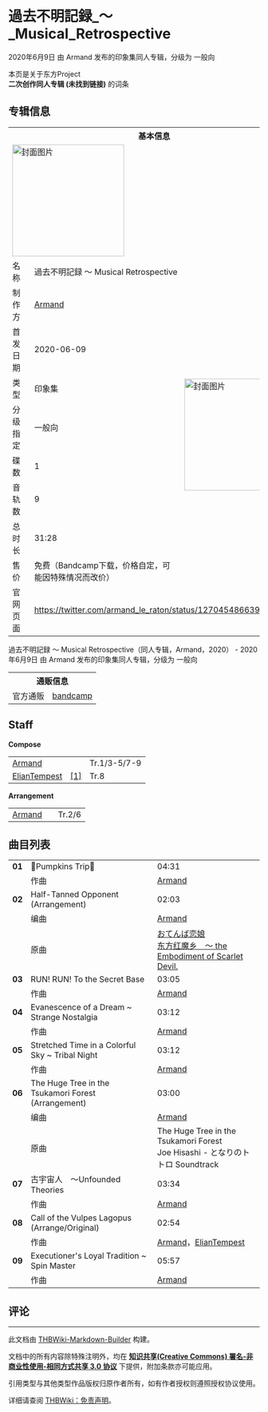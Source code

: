 # 過去不明記録_～_Musical_Retrospective

<!-- source html: G:\repos\THBWiki-Markdown-Builder\THBWikiMarkdown\Temp\main\3\31\ns0%3A%E9%81%8E%E5%8E%BB%E4%B8%8D%E6%98%8E%E8%A8%98%E9%8C%B2_%EF%BD%9E_Musical_Retrospective.html -->

2020年6月9日 由 Armand  发布的印象集同人专辑，分级为 一般向

本页是关于东方Project  
 **二次创作同人专辑 (未找到链接)** 的词条
## 专辑信息

<table><tbody><tr><th colspan="3">基本信息</th></tr><tr><td class="cover-artwork-mobile" colspan="2"><a href="./文件-過去不明記録_～_Musical_Retrospective封面.jpg.md" class="image" title="封面图片"><img alt="封面图片" src="https://upload.thwiki.cc/thumb/6/6e/%E9%81%8E%E5%8E%BB%E4%B8%8D%E6%98%8E%E8%A8%98%E9%8C%B2_%EF%BD%9E_Musical_Retrospective%E5%B0%81%E9%9D%A2.jpg/224px-%E9%81%8E%E5%8E%BB%E4%B8%8D%E6%98%8E%E8%A8%98%E9%8C%B2_%EF%BD%9E_Musical_Retrospective%E5%B0%81%E9%9D%A2.jpg" decoding="async" loading="lazy" width="224" height="224" srcset="https://upload.thwiki.cc/thumb/6/6e/%E9%81%8E%E5%8E%BB%E4%B8%8D%E6%98%8E%E8%A8%98%E9%8C%B2_%EF%BD%9E_Musical_Retrospective%E5%B0%81%E9%9D%A2.jpg/336px-%E9%81%8E%E5%8E%BB%E4%B8%8D%E6%98%8E%E8%A8%98%E9%8C%B2_%EF%BD%9E_Musical_Retrospective%E5%B0%81%E9%9D%A2.jpg 1.5x, https://upload.thwiki.cc/thumb/6/6e/%E9%81%8E%E5%8E%BB%E4%B8%8D%E6%98%8E%E8%A8%98%E9%8C%B2_%EF%BD%9E_Musical_Retrospective%E5%B0%81%E9%9D%A2.jpg/448px-%E9%81%8E%E5%8E%BB%E4%B8%8D%E6%98%8E%E8%A8%98%E9%8C%B2_%EF%BD%9E_Musical_Retrospective%E5%B0%81%E9%9D%A2.jpg 2x" data-file-width="1200" data-file-height="1200"></a></td>
</tr><tr><td class="label">名称</td><td colspan="2"> 過去不明記録 ～ Musical Retrospective </td></tr><tr><td class="label">制作方</td><td><a href="./Armand.md" title="Armand">Armand</a></td><td class="cover-artwork" rowspan="8" style="min-width:224px;"><a href="./文件-過去不明記録_～_Musical_Retrospective封面.jpg.md" class="image" title="封面图片"><img alt="封面图片" src="https://upload.thwiki.cc/thumb/6/6e/%E9%81%8E%E5%8E%BB%E4%B8%8D%E6%98%8E%E8%A8%98%E9%8C%B2_%EF%BD%9E_Musical_Retrospective%E5%B0%81%E9%9D%A2.jpg/224px-%E9%81%8E%E5%8E%BB%E4%B8%8D%E6%98%8E%E8%A8%98%E9%8C%B2_%EF%BD%9E_Musical_Retrospective%E5%B0%81%E9%9D%A2.jpg" decoding="async" loading="lazy" width="224" height="224" srcset="https://upload.thwiki.cc/thumb/6/6e/%E9%81%8E%E5%8E%BB%E4%B8%8D%E6%98%8E%E8%A8%98%E9%8C%B2_%EF%BD%9E_Musical_Retrospective%E5%B0%81%E9%9D%A2.jpg/336px-%E9%81%8E%E5%8E%BB%E4%B8%8D%E6%98%8E%E8%A8%98%E9%8C%B2_%EF%BD%9E_Musical_Retrospective%E5%B0%81%E9%9D%A2.jpg 1.5x, https://upload.thwiki.cc/thumb/6/6e/%E9%81%8E%E5%8E%BB%E4%B8%8D%E6%98%8E%E8%A8%98%E9%8C%B2_%EF%BD%9E_Musical_Retrospective%E5%B0%81%E9%9D%A2.jpg/448px-%E9%81%8E%E5%8E%BB%E4%B8%8D%E6%98%8E%E8%A8%98%E9%8C%B2_%EF%BD%9E_Musical_Retrospective%E5%B0%81%E9%9D%A2.jpg 2x" data-file-width="1200" data-file-height="1200"></a></td>
</tr><tr><td class="label">首发日期</td><td>2020-06-09</td></tr><tr><td class="label">类型</td><td>印象集</td></tr><tr><td class="label">分级指定</td><td>一般向</td></tr><tr><td class="label">碟数</td><td>1</td></tr><tr><td class="label">音轨数</td><td>9</td></tr><tr><td class="label">总时长</td><td>31:28</td></tr><tr><td class="label">售价</td><td>免费（Bandcamp下载，价格自定，可能因特殊情况而改价）</td></tr>
<tr><td class="label">官网页面</td><td colspan="2"><a rel="nofollow" class="external free" href="https://twitter.com/armand_le_raton/status/1270454866394124292">https://twitter.com/armand_le_raton/status/1270454866394124292</a></td></tr></tbody></table>

過去不明記録 ～ Musical Retrospective（同人专辑，Armand，2020） - 2020年6月9日 由 Armand  发布的印象集同人专辑，分级为 一般向

<table><tbody><tr><th colspan="3">通贩信息</th></tr><tr><td class="label">官方通贩</td><td colspan="2"><a rel="nofollow" class="external text" href="https://kedamasworld.bandcamp.com/album/musical-retrospective">bandcamp</a></td></tr></tbody></table>


## Staff
  
 **Compose**   

<table><tbody><tr><td><a href="./Armand.md" title="Armand">Armand</a></td><td></td><td>Tr.1/3-5/7-9</td></tr><tr><td><a href="/index.php?title=ElianTempest&amp;action=edit&amp;redlink=1" class="new" title="ElianTempest（页面不存在）">ElianTempest</a></td><td><a rel="nofollow" class="external autonumber" href="http://www.youtube.com/channel/UCMYnn3Mhgu7k4lVLhDBpmug">[1]</a></td><td>Tr.8</td></tr></tbody></table>

  
 **Arrangement**   

<table><tbody><tr><td><a href="./Armand.md" title="Armand">Armand</a></td><td></td><td>Tr.2/6</td></tr></tbody></table>


## 曲目列表

<table><tbody><tr><td id="1" class="infoYL"><b>01</b></td><td id="🎃Pumpkins_Trip🎃" colspan="2" class="title">🎃Pumpkins Trip🎃<span class="thcsearchlinks"><a rel="nofollow" class="external text" href="https://cd.thwiki.cc?arrange=Armand&amp;fromwiki=過去不明記録_～_Musical_Retrospective"><span title="搜索相似同人曲"></span></a></span></td><td class="time">04:31</td></tr><tr><td class="left"></td><td class="label">作曲</td><td class="text" colspan="2"><a href="./Armand.md" title="Armand">Armand</a><span class="thcsearchlinks"><a rel="nofollow" class="external text" href="https://cd.thwiki.cc?arrange=，Armand&amp;fromwiki=過去不明記録_～_Musical_Retrospective"><span></span></a></span></td></tr>
<tr><td id="2" class="infoYD"><b>02</b></td><td id="Half-Tanned_Opponent_(Arrangement)" colspan="2" class="title">Half-Tanned Opponent (Arrangement)<span class="thcsearchlinks"><a rel="nofollow" class="external text" href="https://cd.thwiki.cc?arrange=Armand&amp;ogmusic=おてんば恋娘&amp;fromwiki=過去不明記録_～_Musical_Retrospective"><span title="搜索相似同人曲"></span></a></span></td><td class="time">02:03</td></tr><tr><td class="left"></td><td class="label">编曲</td><td class="text" colspan="2"><a href="./Armand.md" title="Armand">Armand</a><span class="thcsearchlinks"><a rel="nofollow" class="external text" href="https://cd.thwiki.cc?arrange=，Armand&amp;fromwiki=過去不明記録_～_Musical_Retrospective"><span></span></a></span></td></tr><tr><td class="left"></td><td class="label">原曲</td><td class="text" colspan="2"><span class="thcsearchlinks"><a rel="nofollow" class="external text" href="https://cd.thwiki.cc?ogmusic=おてんば恋娘&amp;fromwiki=過去不明記録_～_Musical_Retrospective"><span></span></a></span><div class="ogmusic"><a href="/%E3%81%8A%E3%81%A6%E3%82%93%E3%81%B0%E6%81%8B%E5%A8%98" class="mw-redirect" title="おてんば恋娘">おてんば恋娘</a></div><div class="source"><a href="/%E4%B8%9C%E6%96%B9%E7%BA%A2%E9%AD%94%E4%B9%A1_%EF%BD%9E_the_Embodiment_of_Scarlet_Devil." class="mw-redirect" title="东方红魔乡 ～ the Embodiment of Scarlet Devil.">东方红魔乡　～ the Embodiment of Scarlet Devil.</a></div></td></tr>
<tr><td id="3" class="infoYL"><b>03</b></td><td id="RUN!_RUN!_To_the_Secret_Base" colspan="2" class="title">RUN! RUN! To the Secret Base<span class="thcsearchlinks"><a rel="nofollow" class="external text" href="https://cd.thwiki.cc?arrange=Armand&amp;fromwiki=過去不明記録_～_Musical_Retrospective"><span title="搜索相似同人曲"></span></a></span></td><td class="time">03:05</td></tr><tr><td class="left"></td><td class="label">作曲</td><td class="text" colspan="2"><a href="./Armand.md" title="Armand">Armand</a><span class="thcsearchlinks"><a rel="nofollow" class="external text" href="https://cd.thwiki.cc?arrange=，Armand&amp;fromwiki=過去不明記録_～_Musical_Retrospective"><span></span></a></span></td></tr>
<tr><td id="4" class="infoYL"><b>04</b></td><td id="Evanescence_of_a_Dream_~_Strange_Nostalgia" colspan="2" class="title">Evanescence of a Dream ~ Strange Nostalgia<span class="thcsearchlinks"><a rel="nofollow" class="external text" href="https://cd.thwiki.cc?arrange=Armand&amp;fromwiki=過去不明記録_～_Musical_Retrospective"><span title="搜索相似同人曲"></span></a></span></td><td class="time">03:12</td></tr><tr><td class="left"></td><td class="label">作曲</td><td class="text" colspan="2"><a href="./Armand.md" title="Armand">Armand</a><span class="thcsearchlinks"><a rel="nofollow" class="external text" href="https://cd.thwiki.cc?arrange=，Armand&amp;fromwiki=過去不明記録_～_Musical_Retrospective"><span></span></a></span></td></tr>
<tr><td id="5" class="infoYL"><b>05</b></td><td id="Stretched_Time_in_a_Colorful_Sky_~_Tribal_Night" colspan="2" class="title">Stretched Time in a Colorful Sky ~ Tribal Night<span class="thcsearchlinks"><a rel="nofollow" class="external text" href="https://cd.thwiki.cc?arrange=Armand&amp;fromwiki=過去不明記録_～_Musical_Retrospective"><span title="搜索相似同人曲"></span></a></span></td><td class="time">03:12</td></tr><tr><td class="left"></td><td class="label">作曲</td><td class="text" colspan="2"><a href="./Armand.md" title="Armand">Armand</a><span class="thcsearchlinks"><a rel="nofollow" class="external text" href="https://cd.thwiki.cc?arrange=，Armand&amp;fromwiki=過去不明記録_～_Musical_Retrospective"><span></span></a></span></td></tr>
<tr><td id="6" class="infoYL"><b>06</b></td><td id="The_Huge_Tree_in_the_Tsukamori_Forest_(Arrangement)" colspan="2" class="title">The Huge Tree in the Tsukamori Forest (Arrangement)<span class="thcsearchlinks"><a rel="nofollow" class="external text" href="https://cd.thwiki.cc?arrange=Armand&amp;ogmusic=The Huge Tree in the Tsukamori Forest&amp;fromwiki=過去不明記録_～_Musical_Retrospective"><span title="搜索相似同人曲"></span></a></span></td><td class="time">03:00</td></tr><tr><td class="left"></td><td class="label">编曲</td><td class="text" colspan="2"><a href="./Armand.md" title="Armand">Armand</a><span class="thcsearchlinks"><a rel="nofollow" class="external text" href="https://cd.thwiki.cc?arrange=，Armand&amp;fromwiki=過去不明記録_～_Musical_Retrospective"><span></span></a></span></td></tr><tr><td class="left"></td><td class="label">原曲</td><td class="text" colspan="2"><span class="thcsearchlinks"><a rel="nofollow" class="external text" href="https://cd.thwiki.cc?ogmusic=The Huge Tree in the Tsukamori Forest&amp;fromwiki=過去不明記録_～_Musical_Retrospective"><span></span></a></span><div class="ogmusic">The Huge Tree in the Tsukamori Forest</div><div class="source">Joe Hisashi - となりのトトロ Soundtrack</div></td></tr>
<tr><td id="7" class="infoYL"><b>07</b></td><td id="古宇宙人_〜Unfounded_Theories" colspan="2" class="title">古宇宙人　〜Unfounded Theories<span class="thcsearchlinks"><a rel="nofollow" class="external text" href="https://cd.thwiki.cc?arrange=Armand&amp;fromwiki=過去不明記録_～_Musical_Retrospective"><span title="搜索相似同人曲"></span></a></span></td><td class="time">03:34</td></tr><tr><td class="left"></td><td class="label">作曲</td><td class="text" colspan="2"><a href="./Armand.md" title="Armand">Armand</a><span class="thcsearchlinks"><a rel="nofollow" class="external text" href="https://cd.thwiki.cc?arrange=，Armand&amp;fromwiki=過去不明記録_～_Musical_Retrospective"><span></span></a></span></td></tr>
<tr><td id="8" class="infoYL"><b>08</b></td><td id="Call_of_the_Vulpes_Lagopus_(Arrange/Original)" colspan="2" class="title">Call of the Vulpes Lagopus (Arrange/Original)<span class="thcsearchlinks"><a rel="nofollow" class="external text" href="https://cd.thwiki.cc?arrange=Armand，ElianTempest&amp;fromwiki=過去不明記録_～_Musical_Retrospective"><span title="搜索相似同人曲"></span></a></span></td><td class="time">02:54</td></tr><tr><td class="left"></td><td class="label">作曲</td><td class="text" colspan="2"><a href="./Armand.md" title="Armand">Armand</a>，<a href="/index.php?title=ElianTempest&amp;action=edit&amp;redlink=1" class="new" title="ElianTempest（页面不存在）">ElianTempest</a><span class="thcsearchlinks"><a rel="nofollow" class="external text" href="https://cd.thwiki.cc?arrange=，Armand，ElianTempest&amp;fromwiki=過去不明記録_～_Musical_Retrospective"><span></span></a></span></td></tr>
<tr><td id="9" class="infoYL"><b>09</b></td><td id="Executioner&#39;s_Loyal_Tradition_~_Spin_Master" colspan="2" class="title">Executioner&#39;s Loyal Tradition ~ Spin Master<span class="thcsearchlinks"><a rel="nofollow" class="external text" href="https://cd.thwiki.cc?arrange=Armand&amp;fromwiki=過去不明記録_～_Musical_Retrospective"><span title="搜索相似同人曲"></span></a></span></td><td class="time">05:57</td></tr><tr><td class="left"></td><td class="label">作曲</td><td class="text" colspan="2"><a href="./Armand.md" title="Armand">Armand</a><span class="thcsearchlinks"><a rel="nofollow" class="external text" href="https://cd.thwiki.cc?arrange=，Armand&amp;fromwiki=過去不明記録_～_Musical_Retrospective"><span></span></a></span></td></tr></tbody></table>


## 评论




---

此文档由 [THBWiki-Markdown-Builder](https://github.com/Delsin-Yu/THBWiki-Markdown-Builder) 构建。

文档中的所有内容除特殊注明外，均在 [**知识共享(Creative Commons) 署名-非商业性使用-相同方式共享 3.0 协议**](https://creativecommons.org/licenses/by-sa/3.0/deed.zh-hans) 下提供，附加条款亦可能应用。

引用类型与其他类型作品版权归原作者所有，如有作者授权则遵照授权协议使用。

详细请查阅 [THBWiki：免责声明](https://thbwiki.cc/THBWiki:%E5%85%8D%E8%B4%A3%E5%A3%B0%E6%98%8E)。

